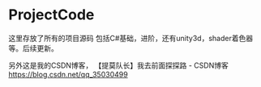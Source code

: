 # ProjectCode
这里存放了所有的项目源码
包括C#基础，进阶，还有unity3d，shader着色器等。后续更新。

另外这是我的CSDN博客，
【提莫队长】我去前面探探路 - CSDN博客 https://blog.csdn.net/qq_35030499
